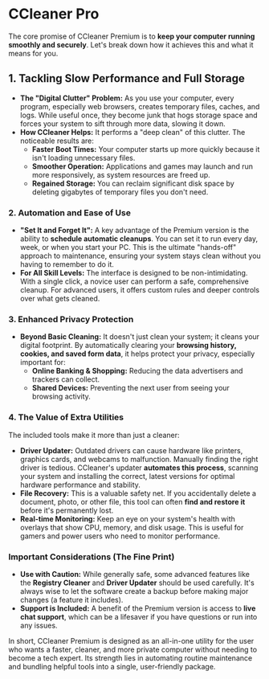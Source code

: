 # CCleaner Pro
The core promise of CCleaner Premium is to **keep your computer running smoothly and securely**. Let's break down how it achieves this and what it means for you.

## **1. Tackling Slow Performance and Full Storage**

*   **The "Digital Clutter" Problem:** As you use your computer, every program, especially web browsers, creates temporary files, caches, and logs. While useful once, they become junk that hogs storage space and forces your system to sift through more data, slowing it down.
*   **How CCleaner Helps:** It performs a "deep clean" of this clutter. The noticeable results are:
    *   **Faster Boot Times:** Your computer starts up more quickly because it isn't loading unnecessary files.
    *   **Smoother Operation:** Applications and games may launch and run more responsively, as system resources are freed up.
    *   **Regained Storage:** You can reclaim significant disk space by deleting gigabytes of temporary files you don't need.

### **2. Automation and Ease of Use**

*   **"Set It and Forget It":** A key advantage of the Premium version is the ability to **schedule automatic cleanups**. You can set it to run every day, week, or when you start your PC. This is the ultimate "hands-off" approach to maintenance, ensuring your system stays clean without you having to remember to do it.
*   **For All Skill Levels:** The interface is designed to be non-intimidating. With a single click, a novice user can perform a safe, comprehensive cleanup. For advanced users, it offers custom rules and deeper controls over what gets cleaned.

### **3. Enhanced Privacy Protection**

*   **Beyond Basic Cleaning:** It doesn't just clean your system; it cleans your digital footprint. By automatically clearing your **browsing history, cookies, and saved form data**, it helps protect your privacy, especially important for:
    *   **Online Banking & Shopping:** Reducing the data advertisers and trackers can collect.
    *   **Shared Devices:** Preventing the next user from seeing your browsing activity.

### **4. The Value of Extra Utilities**

The included tools make it more than just a cleaner:

*   **Driver Updater:** Outdated drivers can cause hardware like printers, graphics cards, and webcams to malfunction. Manually finding the right driver is tedious. CCleaner's updater **automates this process**, scanning your system and installing the correct, latest versions for optimal hardware performance and stability.
*   **File Recovery:** This is a valuable safety net. If you accidentally delete a document, photo, or other file, this tool can often **find and restore it** before it's permanently lost.
*   **Real-time Monitoring:** Keep an eye on your system's health with overlays that show CPU, memory, and disk usage. This is useful for gamers and power users who need to monitor performance.

### **Important Considerations (The Fine Print)**

*   **Use with Caution:** While generally safe, some advanced features like the **Registry Cleaner** and **Driver Updater** should be used carefully. It's always wise to let the software create a backup before making major changes (a feature it includes).
*   **Support is Included:** A benefit of the Premium version is access to **live chat support**, which can be a lifesaver if you have questions or run into any issues.

In short, CCleaner Premium is designed as an all-in-one utility for the user who wants a faster, cleaner, and more private computer without needing to become a tech expert. Its strength lies in automating routine maintenance and bundling helpful tools into a single, user-friendly package.
